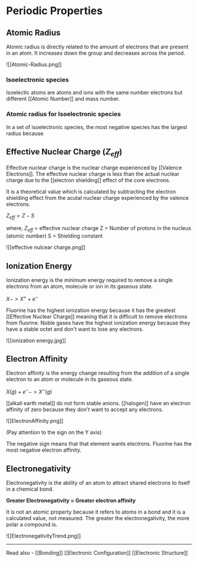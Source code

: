 # Periodic Properties

## Atomic Radius

Atomic radius is directly related to the amount of electrons that are present in an atom. It increases down the group and decreases across the period.

![[Atomic-Radius.png]]


### Isoelectronic species

Isoelectic atoms are atoms and ions with the same number electrons but different [[Atomic Number]] and mass number. 

### Atomic radius for Isoelectronic species
In a set of isoelectronic species, the most negative species has the largest radius because 

## Effective Nuclear Charge (${Z_{eff}}$)


Effective nuclear charge is the nuclear charge experienced by [[Valence Electrons]]. The effective nuclear charge is less than the actual nuclear charge due to the [[electron shielding]] effect of the core electrons.

It is a theoretical value which is calculated by subtracting the electron shielding effect from the acutal nuclear charge experienced by the valence electrons.

${Z_{eff} = Z-S}$

where,
${Z_{eff}}$ = effective nuclear charge
Z = Number of protons in the nucleus (atomic number)
S = Shielding constant


![[effective nulcear charge.png]]


## Ionization Energy


Ionization energy is the minimum energy required to remove a single electrons from an atom, molecule or ion in its gaseous state.

${X-> X^+ + e^-}$
														
Fluorine has the highest ionization energy because it has the greatest [[Effective Nuclear Charge]] meaning that it is difficult to remove electrons from fluorine. Noble gases have the highest ionization energy because they have a stable octet and don't want to lose any electrons. 


![[ionization energy.jpg]]

## Electron Affinity


Electron affinity is the energy change resulting from the addition of a single electron to an atom or molecule in its gaseous state.

${X(g) + e^- -> X^- (g)}$

[[alkali earth metal]] do not form stable anions. 
[[halogen]] have an electron affinity of zero because they don't want to accept any electrons.

![[ElectronAffinity.png]]

(Pay attention to the sign on the Y axis)


The negative sign means that that element wants electrons.
Fluorine has the most negative electron affinity.

## Electronegativity

Electronegativity is the ability of an atom to attract shared electrons to itself in a chemical bond. 

**Greater Electronegativity = Greater electron affinity**

It is not an atomic property because it refers to atoms in a bond and it is a calculated value, not measured. The greater the electronegativity, the more polar a compound is.

![[ElectronegativityTrend.png]]

---
Read also - [[Bonding]]		[[Electronic Configuration]]	[[Electronic Structure]]